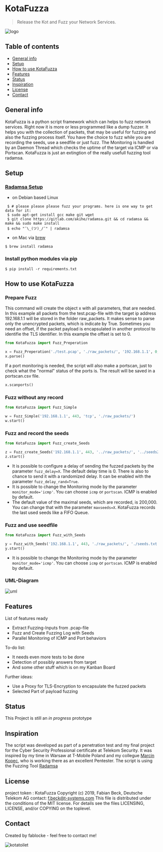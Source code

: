 # KotaFuzza
> Release the Kot and Fuzz your Network Services. 

![logo](./img/kot.png "Logo KotaFuzza")

## Table of contents
* [General info](#general-info)
* [Setup](#Setup)
* [How to use KotaFuzza](#how-to-use-kotafuzza)
* [Features](#features)
* [Status](#status)
* [Inspiration](#inspiration)
* [License](#license)
* [Contact](#contact)

## General info
KotaFuzza is a python script framework which can helps to fuzz network services. Right now it is more or less programmed like a dump fuzzer.
It helps you with the collection of packets, that may be useful for fuzzing and also the fuzzing process itself.
You have the choice to fuzz while you are recording the seeds, use a seedfile or just fuzz.
The Monitoring is handled by an Daemon Thread which checks the uptime of the target via ICMP or via Portscan.
KotaFuzza is just an extingtion of the really usefull fuzzing tool radamsa.

## Setup
### [Radamsa Setup](https://gitlab.com/akihe/radamsa)
* on Debian based Linux
```
 $ # please please please fuzz your programs. here is one way to get data for it:
 $ sudo apt-get install gcc make git wget
 $ git clone https://gitlab.com/akihe/radamsa.git && cd radamsa && make && sudo make install
 $ echo "¯\_(ツ)_/¯" | radamsa
```
* on Mac via [brew](http://macappstore.org/radamsa/)
```
$ brew install radamsa
```
### Install python modules via pip
```
$ pip install -r requirements.txt
```
## How to use KotaFuzza
### Prepare Fuzz
This command will create the object x with all parameters, that are needed.
In this example all packets from the test.pcap-file with the target ip address 192.168.1.1 will be stored in the folder raw_packets. It makes sense to parse only the unencrypted packets, which is indicate by True. Sometimes you need an offset, if the packet payload is encapsulated in another protocol to identifie the TLS identifier. In this example the offset is set to 0. 
```python
from KotaFuzza import Fuzz_Preperation

x = Fuzz_Preperation('./test.pcap', './raw_packets/', '192.168.1.1', 0, True)
x.parse()
```
If a port monitoring is needed, the script will also make a portscan, just to check what the "normal" status of the ports is.
The result will be saved in a portscan.csv file.
```python
x.scanports()
```
### Fuzz without any record

```python
from KotaFuzza import Fuzz_Simple

w = Fuzz_Simple('192.168.1.1', 443, 'tcp', './raw_packets/')
w.start()
```

### Fuzz and record the seeds

```python
from KotaFuzza import Fuzz_create_Seeds

z = Fuzz_create_Seeds('192.168.1.1', 443, '../raw_packets/', '../seeds2.txt', 'tcp')
z.start()
```
* It is possible to configure a delay of sending the fuzzed packets by the parameter ```fuzz_delay=X```. The default delay time is 0. There is also to chance to send it with a randomized delay. It can be enabled with the parameter ```fuzz_delay_rand=True```.
* It is possible to change the Monitoring mode by the parameter ```monitor_mode='icmp'```. You can choose ```icmp``` or ```portscan```. ICMP is enabled by default.
* The default value of the maximal seeds, which are recorded, is 200,000. You can change that with the parameter ```maxseeds=X```. KotaFuzza records the last used seeds like a FIFO Queue. 
### Fuzz and use seedfile

```python
from KotaFuzza import Fuzz_with_Seeds

y = Fuzz_with_Seeds('192.168.1.1', 443, './raw_packets/', './seeds.txt', 'tcp')
y.start()
```

* It is possible to change the Monitoring mode by the parameter ```monitor_mode='icmp'```. You can choose ```icmp``` or ```portscan```. ICMP is enabled by default.

### UML-Diagram

![uml](./img/uml.png "uml-diagram")

## Features
List of features ready
* Extract Fuzzing-Inputs from .pcap-file
* Fuzz and Create Fuzzing Log with Seeds
* Parallel Monitoring of ICMP and Port behaviors

To-do list:
* It needs even more tests to be done
* Detection of possibly answers from target
* And some other stuff which is on my Kanban Board

Further ideas:
* Use a Proxy for TLS-Encryption to encapsulate the fuzzed packets
* Selected Part of payload fuzzing

## Status
This Project is still an _in progress_ prototype

## Inspiration
The script was developed as part of a penetration test and my final project for the Cyber Security Professional certificate at Telekom Security. 
It was inspired by my time in Warsaw at T-Mobile Poland and my collegue [Marcin Kopec](https://pl.linkedin.com/in/mkopec/%7Bcountry%3Dde%2C+language%3Dde%7D?trk=people-guest_profile-result-card_result-card_full-click), who is working there as an excellent Pentester.
The script is using the Fuzzing Tool [Radamsa](https://gitlab.com/akihe/radamsa)

## License

project token : KotaFuzza
Copyright (c) 2019, Fabian Beck, Deutsche Telekom AG
contact: f.beck@t-systems.com
This file is distributed under the conditions of the MIT license.
For details see the files LICENSING, LICENSE, and/or COPYING on the toplevel.

## Contact
Created by fablocke - feel free to contact me!

![kotatoilet](./img/toilet.png "End")
